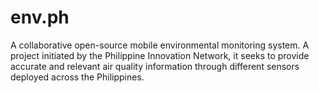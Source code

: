 # env.ph

A collaborative open-source mobile environmental monitoring system. A project initiated by the Philippine Innovation Network, it seeks to provide accurate and relevant air quality information through different sensors deployed across the Philippines.